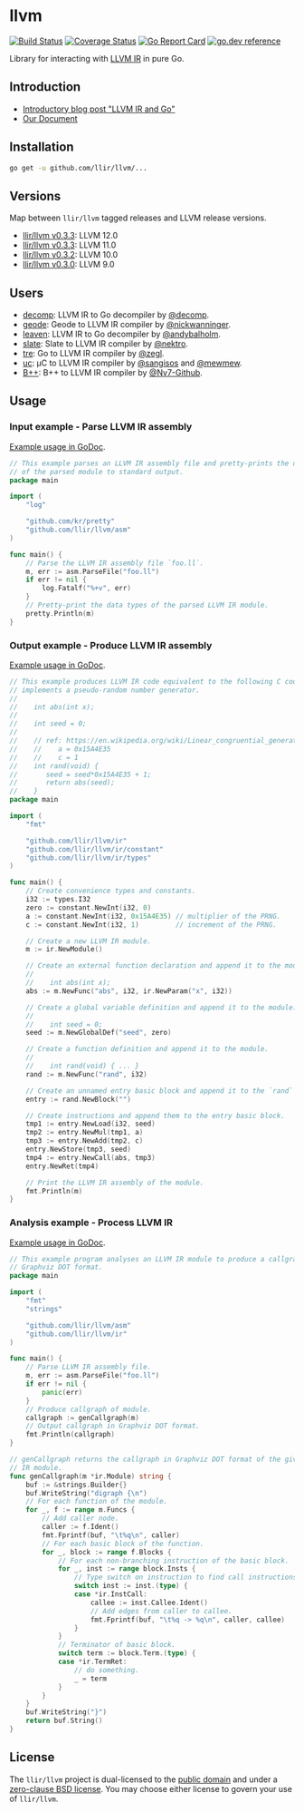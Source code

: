 # llvm

[![Build Status](https://github.com/llir/llvm/workflows/Go/badge.svg?branch=master)](https://github.com/llir/llvm/actions/workflows/go.yml)
[![Coverage Status](https://coveralls.io/repos/github/llir/llvm/badge.svg?branch=master)](https://coveralls.io/github/llir/llvm?branch=master)
[![Go Report Card](https://goreportcard.com/badge/github.com/llir/llvm)](https://goreportcard.com/report/github.com/llir/llvm)
[![go.dev reference](https://img.shields.io/badge/go.dev-reference-007d9c?logo=go&logoColor=white&style=flat-square)](https://pkg.go.dev/github.com/llir/llvm)

Library for interacting with [LLVM IR](http://llvm.org/docs/LangRef.html) in pure Go.

## Introduction

* [Introductory blog post "LLVM IR and Go"](https://blog.gopheracademy.com/advent-2018/llvm-ir-and-go/)
* [Our Document](https://llir.github.io/document/)

## Installation

```bash
go get -u github.com/llir/llvm/...
```

## Versions

Map between `llir/llvm` tagged releases and LLVM release versions.

* [llir/llvm v0.3.3](https://github.com/llir/llvm/tree/v0.3.4): LLVM 12.0
* [llir/llvm v0.3.3](https://github.com/llir/llvm/tree/v0.3.3): LLVM 11.0
* [llir/llvm v0.3.2](https://github.com/llir/llvm/tree/v0.3.2): LLVM 10.0
* [llir/llvm v0.3.0](https://github.com/llir/llvm/tree/v0.3.0): LLVM 9.0

## Users

* [decomp](https://github.com/decomp/decomp): LLVM IR to Go decompiler by [@decomp](https://github.com/decomp).
* [geode](https://github.com/geode-lang/geode): Geode to LLVM IR compiler by [@nickwanninger](https://github.com/nickwanninger).
* [leaven](https://github.com/andybalholm/leaven): LLVM IR to Go decompiler by [@andybalholm](https://github.com/andybalholm).
* [slate](https://github.com/nektro/slate): Slate to LLVM IR compiler by [@nektro](https://github.com/nektro).
* [tre](https://github.com/zegl/tre): Go to LLVM IR compiler by [@zegl](https://github.com/zegl).
* [uc](https://github.com/mewmew/uc): µC to LLVM IR compiler by [@sangisos](https://github.com/sangisos) and [@mewmew](https://github.com/mewmew).
* [B++](https://github.com/Nv7-Github/Bpp): B++ to LLVM IR compiler by [@Nv7-Github](https://github.com/Nv7-Github).

## Usage

### Input example - Parse LLVM IR assembly

[Example usage in GoDoc](https://godoc.org/github.com/llir/llvm/asm#example-package).

```go
// This example parses an LLVM IR assembly file and pretty-prints the data types
// of the parsed module to standard output.
package main

import (
	"log"

	"github.com/kr/pretty"
	"github.com/llir/llvm/asm"
)

func main() {
	// Parse the LLVM IR assembly file `foo.ll`.
	m, err := asm.ParseFile("foo.ll")
	if err != nil {
		log.Fatalf("%+v", err)
	}
	// Pretty-print the data types of the parsed LLVM IR module.
	pretty.Println(m)
}
```

### Output example - Produce LLVM IR assembly

[Example usage in GoDoc](https://godoc.org/github.com/llir/llvm/ir#example-package).

```go
// This example produces LLVM IR code equivalent to the following C code, which
// implements a pseudo-random number generator.
//
//    int abs(int x);
//
//    int seed = 0;
//
//    // ref: https://en.wikipedia.org/wiki/Linear_congruential_generator
//    //    a = 0x15A4E35
//    //    c = 1
//    int rand(void) {
//       seed = seed*0x15A4E35 + 1;
//       return abs(seed);
//    }
package main

import (
	"fmt"

	"github.com/llir/llvm/ir"
	"github.com/llir/llvm/ir/constant"
	"github.com/llir/llvm/ir/types"
)

func main() {
	// Create convenience types and constants.
	i32 := types.I32
	zero := constant.NewInt(i32, 0)
	a := constant.NewInt(i32, 0x15A4E35) // multiplier of the PRNG.
	c := constant.NewInt(i32, 1)         // increment of the PRNG.

	// Create a new LLVM IR module.
	m := ir.NewModule()

	// Create an external function declaration and append it to the module.
	//
	//    int abs(int x);
	abs := m.NewFunc("abs", i32, ir.NewParam("x", i32))

	// Create a global variable definition and append it to the module.
	//
	//    int seed = 0;
	seed := m.NewGlobalDef("seed", zero)

	// Create a function definition and append it to the module.
	//
	//    int rand(void) { ... }
	rand := m.NewFunc("rand", i32)

	// Create an unnamed entry basic block and append it to the `rand` function.
	entry := rand.NewBlock("")

	// Create instructions and append them to the entry basic block.
	tmp1 := entry.NewLoad(i32, seed)
	tmp2 := entry.NewMul(tmp1, a)
	tmp3 := entry.NewAdd(tmp2, c)
	entry.NewStore(tmp3, seed)
	tmp4 := entry.NewCall(abs, tmp3)
	entry.NewRet(tmp4)

	// Print the LLVM IR assembly of the module.
	fmt.Println(m)
}
```

### Analysis example - Process LLVM IR

[Example usage in GoDoc](https://godoc.org/github.com/llir/llvm/ir#example-package--Callgraph).

```go
// This example program analyses an LLVM IR module to produce a callgraph in
// Graphviz DOT format.
package main

import (
	"fmt"
	"strings"

	"github.com/llir/llvm/asm"
	"github.com/llir/llvm/ir"
)

func main() {
	// Parse LLVM IR assembly file.
	m, err := asm.ParseFile("foo.ll")
	if err != nil {
		panic(err)
	}
	// Produce callgraph of module.
	callgraph := genCallgraph(m)
	// Output callgraph in Graphviz DOT format.
	fmt.Println(callgraph)
}

// genCallgraph returns the callgraph in Graphviz DOT format of the given LLVM
// IR module.
func genCallgraph(m *ir.Module) string {
	buf := &strings.Builder{}
	buf.WriteString("digraph {\n")
	// For each function of the module.
	for _, f := range m.Funcs {
		// Add caller node.
		caller := f.Ident()
		fmt.Fprintf(buf, "\t%q\n", caller)
		// For each basic block of the function.
		for _, block := range f.Blocks {
			// For each non-branching instruction of the basic block.
			for _, inst := range block.Insts {
				// Type switch on instruction to find call instructions.
				switch inst := inst.(type) {
				case *ir.InstCall:
					callee := inst.Callee.Ident()
					// Add edges from caller to callee.
					fmt.Fprintf(buf, "\t%q -> %q\n", caller, callee)
				}
			}
			// Terminator of basic block.
			switch term := block.Term.(type) {
			case *ir.TermRet:
				// do something.
				_ = term
			}
		}
	}
	buf.WriteString("}")
	return buf.String()
}
```

## License

The `llir/llvm` project is dual-licensed to the [public domain](UNLICENSE) and under a [zero-clause BSD license](LICENSE). You may choose either license to govern your use of `llir/llvm`.
